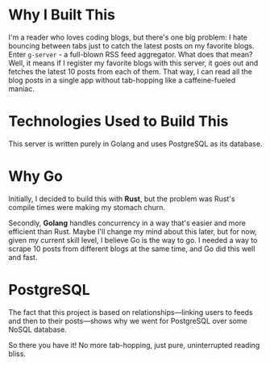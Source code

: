 # Why I Built This  

I'm a reader who loves coding blogs, but there's one big problem: I hate bouncing between tabs just to catch the latest posts on my favorite blogs. Enter `g-server` - a full-blown RSS feed aggregator. What does that mean? Well, it means if I register my favorite blogs with this server, it goes out and fetches the latest 10 posts from each of them. That way, I can read all the blog posts in a single app without tab-hopping like a caffeine-fueled maniac.

# Technologies Used to Build This

This server is written purely in Golang and uses PostgreSQL as its database.

# Why Go

Initially, I decided to build this with **Rust**, but the problem was Rust's compile times were making my stomach churn. 

Secondly, **Golang** handles concurrency in a way that's easier and more efficient than Rust. Maybe I'll change my mind about this later, but for now, given my current skill level, I believe Go is the way to go. I needed a way to scrape 10 posts from different blogs at the same time, and Go did this well and fast.

# PostgreSQL

The fact that this project is based on relationships—linking users to feeds and then to their posts—shows why we went for PostgreSQL over some NoSQL database. 

So there you have it! No more tab-hopping, just pure, uninterrupted reading bliss.



